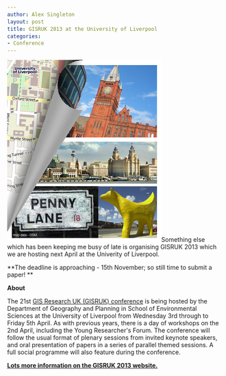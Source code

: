 ```yaml
---
author: Alex Singleton
layout: post
title: GISRUK 2013 at the University of Liverpool
categories:
- Conference
---
```


[![](/public/images/front.jpg)](http://liverpool.gisruk.org/)Something else which has been keeping me busy of late is organising GISRUK 2013 which we are hosting next April at the Univerity of Liverpool.

**The deadline is approaching - 15th November; so still time to submit a paper! **

**About**

The 21st [GIS Research UK (GISRUK) conference](http://liverpool.gisruk.org/) is being hosted by the Department of Geography and Planning in School of Environmental Sciences at the University of Liverpool from Wednesday 3rd through to Friday 5th April. As with previous years, there is a day of workshops on the 2nd April, including the Young Researcher's Forum. The conference will follow the usual format of plenary sessions from invited keynote speakers, and oral presentation of papers in a series of parallel themed sessions. A full social programme will also feature during the conference.

**[Lots more information on the GISRUK 2013 website.](http://liverpool.gisruk.org)**
